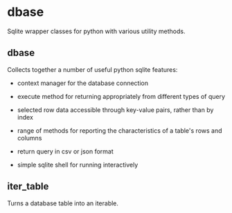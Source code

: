 # dbase
Sqlite wrapper classes for python with various utility methods.

## dbase

Collects together a number of useful python sqlite features:

* context manager for the database connection

* execute method for returning appropriately from different types of query

* selected row data accessible through key-value pairs, rather than by index

* range of methods for reporting the characteristics of a table's rows and columns

* return query in csv or json format

* simple sqlite shell for running interactively


## iter_table

Turns a database table into an iterable.
